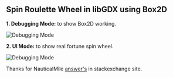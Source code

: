 ## **Spin Roulette Wheel in libGDX using Box2D**

**1. Debugging Mode:** to show Box2D working.

![Debugging Mode](https://media.giphy.com/media/3o7aD37rIAeJJstgCk/giphy.gif)

**2. UI Mode:** to show real fortune spin wheel.

![Debugging Mode](https://media.giphy.com/media/JjOEtk1SkGauA/giphy.gif)

Thanks for NauticalMile [answer's](https://gamedev.stackexchange.com/questions/72170/how-simulate-the-return-effect-of-the-wheel-of-fortune-needle) in stackexchange site.
